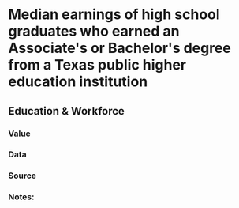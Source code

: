 # Median earnings of high school graduates who earned an Associate's or Bachelor's degree from a Texas public higher education institution

## Education & Workforce

### Value

### Data

### Source

### Notes:
